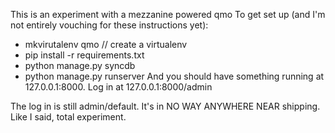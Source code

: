 This is an experiment with a mezzanine powered qmo
To get set up (and I'm not entirely vouching for these instructions yet):
- mkvirutalenv qmo // create a virtualenv
- pip install -r requirements.txt
- python manage.py syncdb
- python manage.py runserver
And you should have something running at 127.0.0.1:8000. Log in at 127.0.0.1:8000/admin

The log in is still admin/default. It's in NO WAY ANYWHERE NEAR shipping. Like I said, total experiment.
